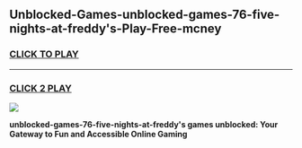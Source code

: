 
## Unblocked-Games-unblocked-games-76-five-nights-at-freddy's-Play-Free-mcney
<h3>
<a href="https://premium76.site?title=unblocked-games-76-five-nights-at-freddy's&ref=18A1">CLICK TO PLAY</a></h3>
<hr>

<h3>
<a href="https://premium76.site?title=unblocked-games-76-five-nights-at-freddy's&ref=18A1">CLICK 2 PLAY</a>
  
</h3>

<a href="https://premium76.site?title=unblocked-games-76-five-nights-at-freddy's&ref=18A1"><img src="https://clearcache.store/games.png"></a>


**unblocked-games-76-five-nights-at-freddy's games unblocked: Your Gateway to Fun and Accessible Online Gaming**

